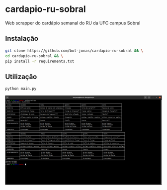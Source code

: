 # cardapio-ru-sobral
Web scrapper do cardápio semanal do RU da UFC campus Sobral

## Instalação
```bash
git clone https://github.com/bot-jonas/cardapio-ru-sobral && \
cd cardapio-ru-sobral && \
pip install -r requirements.txt
```

## Utilização
```bash
python main.py
```

![Screenshot do programa](/screenshots/01.png "Screenshot do programa")
